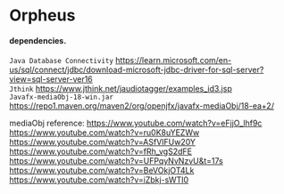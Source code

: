 # Orpheus 



#### dependencies. 
`Java Database Connectivity` https://learn.microsoft.com/en-us/sql/connect/jdbc/download-microsoft-jdbc-driver-for-sql-server?view=sql-server-ver16 <br>
`Jthink` https://www.jthink.net/jaudiotagger/examples_id3.jsp <br>
`Javafx-mediaObj-18-win.jar` https://repo1.maven.org/maven2/org/openjfx/javafx-mediaObj/18-ea+2/

mediaObj reference:
https://www.youtube.com/watch?v=eFjjO_lhf9c
https://www.youtube.com/watch?v=ru0K8uYEZWw
https://www.youtube.com/watch?v=ASfVIFUw20Y
https://www.youtube.com/watch?v=fRh_vgS2dFE
https://www.youtube.com/watch?v=UFPqyNvNzvU&t=17s
https://www.youtube.com/watch?v=BeVOkjOT4Lk
https://www.youtube.com/watch?v=iZbkj-sWTI0
